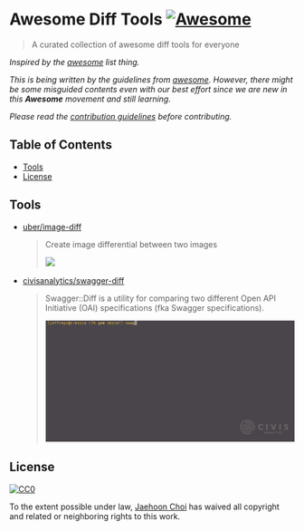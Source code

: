# Awesome Diff Tools [![Awesome](https://cdn.rawgit.com/sindresorhus/awesome/d7305f38d29fed78fa85652e3a63e154dd8e8829/media/badge.svg)](https://github.com/sindresorhus/awesome)

> A curated collection of awesome diff tools for everyone

*Inspired by the [awesome](https://github.com/sindresorhus/awesome) list thing.*

*This is being written by the guidelines from [awesome](https://github.com/sindresorhus/awesome). However, there might be some misguided contents even with our best effort since we are new in this **Awesome** movement and still learning.*

*Please read the [contribution guidelines](contributing.md) before contributing.*

## Table of Contents

<!-- MDTOC maxdepth:6 firsth1:2 numbering:0 flatten:0 bullets:1 updateOnSave:0 -->

- [Tools](#tools)
- [License](#license)

<!-- /MDTOC -->

## Tools

* [uber/image-diff](https://github.com/uber/image-diff)

  > Create image differential between two images
  >
  > ![](https://github.com/uber/image-diff/raw/master/docs/example.png)

* [civisanalytics/swagger-diff](https://github.com/civisanalytics)

  > Swagger::Diff is a utility for comparing two different Open API Initiative (OAI) specifications (fka Swagger specifications).
  >
  > ![](https://github.com/civisanalytics/swagger-diff/raw/master/swagger-diff.gif)

## License

[![CC0](http://mirrors.creativecommons.org/presskit/buttons/88x31/svg/cc-zero.svg)](https://creativecommons.org/publicdomain/zero/1.0/)

To the extent possible under law, [Jaehoon Choi](https://andromedarabbit.net) has waived all copyright and related or neighboring rights to this work.
